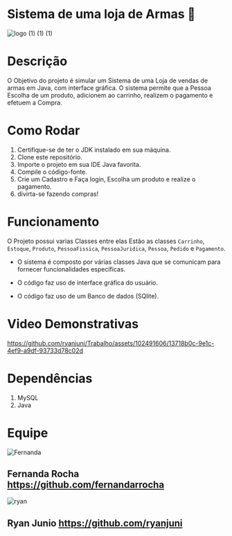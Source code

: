 # Sistema de uma loja de Armas 🛒

![logo (1) (1) (1)](https://github.com/ryanjuni/Trabalho/assets/102491606/3fe5fd8a-4215-442f-bd08-4cd70015e649)


# Descrição
  O Objetivo do projeto é simular um Sistema de uma Loja de vendas de armas  em Java, com interface gráfica. O sistema permite que a Pessoa  Escolha de um  produto, adicionem ao carrinho,  realizem o pagamento e efetuem a Compra.


# Como Rodar
1. Certifique-se de ter o JDK  instalado em sua máquina.
2. Clone este repositório.
3. Importe o projeto em sua IDE Java favorita.
4. Compile o código-fonte.
6. Crie um Cadastro e Faça login, Escolha um produto e realize o pagamento.
7. divirta-se fazendo compras!

# Funcionamento
O Projeto possui varias Classes  entre elas Estão as classes `Carrinho`, `Estoque`, `Produto`, `PessoaFissica`, `PessoaJuridica`, `Pessoa`, `Pedido` e `Pagamento`.

- O sistema é composto por várias classes Java que se comunicam para fornecer funcionalidades específicas.

- O código faz uso  de interface gráfica do usuário.
- O código faz uso de um Banco de dados (SQlite).


# Video  Demonstrativas


https://github.com/ryanjuni/Trabalho/assets/102491606/13718b0c-9e1c-4ef9-a9df-93733d78c02d


# Dependências 
 1. MySQL
 2. Java 

# Equipe
![Fernanda](https://github.com/ryanjuni/Trabalho/assets/102491606/9613109f-b2d6-44ef-85a5-b49318766ab6)
 

Fernanda Rocha 
https://github.com/fernandarrocha
----------------------------------------------------------------------------------------------------

![ryan](https://github.com/ryanjuni/Trabalho/assets/102491606/860ad601-7fc0-4b61-97c9-1741f80ebc5a)

Ryan Junio
https://github.com/ryanjuni
----------------------------------------------------------------------------------------------------


